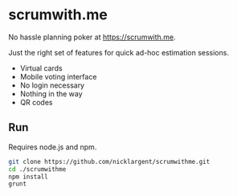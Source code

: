 # scrumwith.me

No hassle planning poker at https://scrumwith.me.

Just the right set of features for quick ad-hoc estimation sessions.

 - Virtual cards
 - Mobile voting interface
 - No login necessary
 - Nothing in the way
 - QR codes

## Run

Requires node.js and npm.

```bash
git clone https://github.com/nicklargent/scrumwithme.git 
cd ./scrumwithme
npm install
grunt
```
